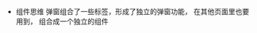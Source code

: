 - 组件思维
  弹窗组合了一些标签，形成了独立的弹窗功能，
  在其他页面里也要用到， 组合成一个独立的组件
  <dialog />
  页面是由组件拼装而成的。

  - 组件语法
    同于Page 又有异
    Component({
      data : {},
      properties :{
        <!-- 属性类型定义 -->
        title:{
          type:String,
        value:'标题'
        }
      },
      method: {

      }
    })

    - bind tap 区别
      bindtap  向外冒泡
      catch:tap 不会影响其他